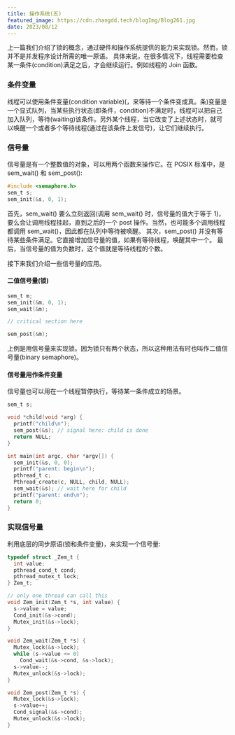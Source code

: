 ```yaml
---
title: 操作系统(五)
featured_image: https://cdn.zhangdd.tech/blogImg/Blog261.jpg
date: 2023/08/12
---
```


上一篇我们介绍了锁的概念，通过硬件和操作系统提供的能力来实现锁。然而，锁并不是并发程序设计所需的唯一原语。 具体来说，在很多情况下，线程需要检查某一条件(condition)满足之后，才会继续运行。例如线程的 Join 函数。

### 条件变量
线程可以使用条件变量(condition variable)(，来等待一个条件变成真。条)变量是一个显式队列，当某些执行状态(即条件，condition)不满足时，线程可以把自己加入队列，等待(waiting)该条件。另外某个线程，当它改变了上述状态时，就可以唤醒一个或者多个等待线程(通过在该条件上发信号)，让它们继续执行。

### 信号量
信号量是有一个整数值的对象，可以用两个函数来操作它。在 POSIX 标准中，是 sem_wait() 和 sem_post(): 
``` c
#include <semaphore.h>
sem_t s;
sem_init(&s, 0, 1);
```

首先，sem_wait() 要么立刻返回(调用 sem_wait() 时，信号量的值大于等于 1)，要么会让调用线程挂起，直到之后的一个 post 操作。当然，也可能多个调用线程都调用 sem_wait()，因此都在队列中等待被唤醒。
其次，sem_post() 并没有等待某些条件满足。它直接增加信号量的值，如果有等待线程，唤醒其中一个。
最后，当信号量的值为负数时，这个值就是等待线程的个数。

接下来我们介绍一些信号量的应用。
#### 二值信号量(锁)
``` c
sem_t m;
sem_init(&m, 0, 1);
sem_wait(&m);

// critical section here

sem_post(&m);
```

上例是用信号量来实现锁。因为锁只有两个状态，所以这种用法有时也叫作二值信号量(binary semaphore)。

#### 信号量用作条件变量
信号量也可以用在一个线程暂停执行，等待某一条件成立的场景。
``` c
sem_t s;

void *child(void *arg) {
  printf("child\n");
  sem_post(&s); // signal here: child is done
  return NULL;
}

int main(int argc, char *argv[]) {
  sem_init(&s, 0, 0); 
  printf("parent: begin\n");
  pthread_t c;
  Pthread_create(c, NULL, child, NULL);
  sem_wait(&s); // wait here for child
  printf("parent: end\n");
  return 0;
}
```

### 实现信号量
利用底层的同步原语(锁和条件变量)，来实现一个信号量: 
``` c
typedef struct _Zem_t {
  int value;
  pthread_cond_t cond;
  pthread_mutex_t lock;
} Zem_t;

// only one thread can call this
void Zem_init(Zem_t *s, int value) {
  s->value = value;
  Cond_init(&s->cond);
  Mutex_init(&s->lock);
}

void Zem_wait(Zem_t *s) {
  Mutex_lock(&s->lock);
  while (s->value <= 0)
    Cond_wait(&s->cond, &s->lock);
  s->value--;
  Mutex_unlock(&s->lock);
}

void Zem_post(Zem_t *s) {
  Mutex_lock(&s->lock);
  s->value++;
  Cond_signal(&s->cond);
  Mutex_unlock(&s->lock);
}
```